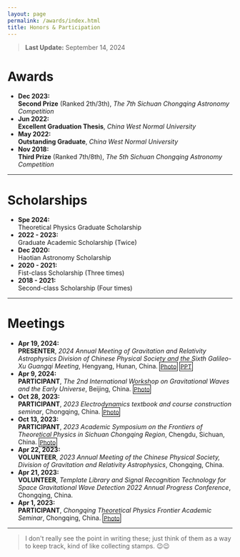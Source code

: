 ```yaml
---
layout: page
permalink: /awards/index.html
title: Honors & Participation
---
```


> **Last Update:** September 14, 2024

# Awards

-  **Dec 2023:**  
  **Second Prize** (Ranked 2th/3th),  *The 7th Sichuan Chongqing Astronomy Competition*
-  **Jun 2022:**  
  **Excellent Graduation Thesis**, *China West Normal University*
-  **May 2022:**  
  **Outstanding Graduate**, *China West Normal University*
-  **Nov 2018:**  
  **Third Prize** (Ranked 7th/8th),  *The 5th Sichuan Chongqing Astronomy Competition* 

---

# Scholarships

-  **Spe 2024:**  
  Theoretical Physics Graduate Scholarship  
-  **2022 - 2023:**  
  Graduate Academic Scholarship (Twice)  
-  **Dec 2020:**  
  Haotian Astronomy Scholarship  
-  **2020 - 2021:**  
  Fist-class Scholarship (Three times)  
-  **2018 - 2021:**  
  Second-class Scholarship (Four times) 

---

# Meetings

-  **Apr 19, 2024:**   
  **PRESENTER**, *2024 Annual Meeting of Gravitation  and Relativity Astrophysics Division of Chinese Physical Society and the Sixth Galileo-Xu Guangqi Meeting*, Hengyang, Hunan, China. <span style="font-size: 13px;border: 0.8px solid black; padding: 1.5px; position: relative;">[Photo](https://wujie3375.github.io\images\meeting\240419.jpg)</span>  <span style="font-size: 13px;border: 0.8px solid black; padding: 1.5px; position: relative;">[PPT](https://wujie3375.github.io\images\meeting\240419.pdf)</span>  
-  **Apr 9, 2024:**   
  **PARTICIPANT**, *The 2nd International Workshop on Gravitational Waves and the Early Universe*, Beijing, China.  <span style="font-size: 13px;border: 0.8px solid black; padding: 1.5px; position: relative;">[Photo](https://wujie3375.github.io\images\meeting\240409.jpg)</span>
-  **Oct 28, 2023:**  
  **PARTICIPANT**, *2023 Electrodynamics textbook and course construction seminar*, Chongqing, China. <span style="font-size: 13px;border: 0.8px solid black; padding: 1.5px; position: relative;">[Photo](https://wujie3375.github.io\images\meeting\231028.jpg)</span> 
-  **Oct 13, 2023:**  
  **PARTICIPANT**, *2023 Academic Symposium on the Frontiers of Theoretical Physics in Sichuan Chongqing Region*, Chengdu, Sichuan, China. <span style="font-size: 13px;border: 0.8px solid black; padding: 1.5px; position: relative;">[Photo](https://wujie3375.github.io\images\meeting\231013.jpg)</span>  
-  **Apr 22, 2023:**  
  **VOLUNTEER**, *2023 Annual Meeting of the Chinese Physical Society, Division of Gravitation  and Relativity Astrophysics*, Chongqing, China. 
-  **Apr 21, 2023:**  
  **VOLUNTEER**, *Template Library and Signal Recognition Technology for Space Gravitational Wave Detection 2022 Annual Progress Conference*, Chongqing, China.   
-  **Apr 1, 2023:**   
  **PARTICIPANT**, *Chongqing Theoretical Physics Frontier Academic Seminar*, Chongqing, China. <span style="font-size: 13px;border: 0.8px solid black; padding: 1.5px; position: relative;">[Photo](https://wujie3375.github.io\images\meeting\230401.jpg)</span>

---

> I don't really see the point in writing these; just think of them as a way to keep track, kind of like collecting stamps. 😉😉

